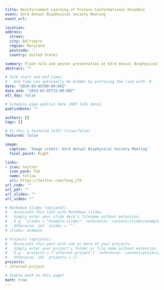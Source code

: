```yaml
---
title: Reinforcement Learning of Protein Conformational Ensemble
event: 63rd Annual Biophysical Society Meeting
event_url: 

location: 
address:
  street: 
  city: Baltimore
  region: Maryland
  postcode: ''
  country: United States

summary: Flash talk and poster presentation at 63rd Annual Biophysical Society Meeting. 
abstract: ""

# Talk start and end times.
#   End time can optionally be hidden by prefixing the line with `#`.
date: "2019-03-05T09:00:00Z"
date_end: "2019-03-05T15:00:00Z"
all_day: false

# Schedule page publish date (NOT talk date).
publishDate: ""

authors: []
tags: []

# Is this a featured talk? (true/false)
featured: false

image:
  caption: 'Image credit: 63rd Annual Biophysical Society Meeting'
  focal_point: Right

links:
- icon: twitter
  icon_pack: fab
  name: Follow
  url: https://twitter.com/feng_jf8
url_code: ""
url_pdf: ""
url_slides: ""
url_video: ""

# Markdown Slides (optional).
#   Associate this talk with Markdown slides.
#   Simply enter your slide deck's filename without extension.
#   E.g. `slides = "example-slides"` references `content/slides/example-slides.md`.
#   Otherwise, set `slides = ""`.
# slides: example

# Projects (optional).
#   Associate this post with one or more of your projects.
#   Simply enter your project's folder or file name without extension.
#   E.g. `projects = ["internal-project"]` references `content/project/deep-learning/index.md`.
#   Otherwise, set `projects = []`.
projects:
- internal-project

# Enable math on this page?
math: true
---
```


